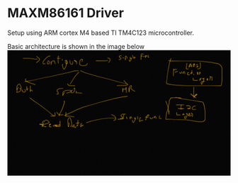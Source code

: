 # MAXM86161 Driver

Setup using ARM cortex M4 based TI TM4C123 microcontroller.

Basic architecture is shown in the image below
![Driver Architecture](nag-mvsh-bho_Architecture.png "Driver Architecture")
